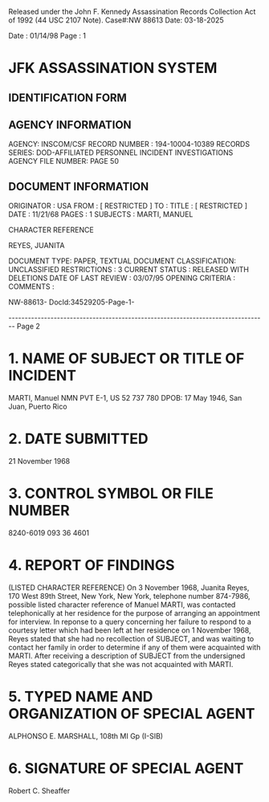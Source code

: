 Released under the John F. Kennedy
Assassination Records Collection Act of
1992 (44 USC 2107 Note). Case#:NW
88613 Date: 03-18-2025

Date : 01/14/98
Page : 1

# JFK ASSASSINATION SYSTEM
## IDENTIFICATION FORM

## AGENCY INFORMATION

AGENCY: INSCOM/CSF
RECORD NUMBER : 194-10004-10389
RECORDS SERIES: DOD-AFFILIATED PERSONNEL INCIDENT INVESTIGATIONS
AGENCY FILE NUMBER: PAGE 50

## DOCUMENT INFORMATION

ORIGINATOR : USA
FROM : [ RESTRICTED ]
TO :
TITLE : [ RESTRICTED ]
DATE : 11/21/68
PAGES : 1
SUBJECTS : MARTI, MANUEL

CHARACTER REFERENCE

REYES, JUANITA

DOCUMENT TYPE: PAPER, TEXTUAL DOCUMENT
CLASSIFICATION: UNCLASSIFIED
RESTRICTIONS : 3
CURRENT STATUS : RELEASED WITH DELETIONS
DATE OF LAST REVIEW : 03/07/95
OPENING CRITERIA :
COMMENTS :

NW-88613- DocId:34529205-Page-1-


-------------------------------------------------------------------------------- Page 2

# 1. NAME OF SUBJECT OR TITLE OF INCIDENT
MARTI, Manuel NMN
PVT E-1, US 52 737 780
DPOB: 17 May 1946, San Juan, Puerto Rico

# 2. DATE SUBMITTED
21 November 1968

# 3. CONTROL SYMBOL OR FILE NUMBER
8240-6019
093 36 4601

# 4. REPORT OF FINDINGS

(LISTED CHARACTER REFERENCE) On 3 November 1968, Juanita Reyes, 170 West 89th Street, New York, New York, telephone number 874-7986, possible listed character reference of Manuel MARTI, was contacted telephonically at her residence for the purpose of arranging an appointment for interview. In reponse to a query concerning her failure to respond to a courtesy letter which had been left at her residence on 1 November 1968, Reyes stated that she had no recollection of SUBJECT, and was waiting to contact her family in order to determine if any of them were acquainted with MARTI. After receiving a description of SUBJECT from the undersigned Reyes stated categorically that she was not acquainted with MARTI.

# 5. TYPED NAME AND ORGANIZATION OF SPECIAL AGENT
ALPHONSO E. MARSHALL, 108th MI Gp (I-SIB)

# 6. SIGNATURE OF SPECIAL AGENT
Robert C. Sheaffer
